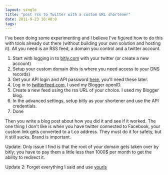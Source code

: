 ```yaml
---
layout: single
title: "post rss to Twitter with a custom URL shortener"
date: 2011-9-23 16:40:0
tags: 
---
```


I've been doing some experimenting and I believe I've figured how to do this with tools already out there (without building your own solution and hosting it). All you need is an RSS feed, a domain you control and a twitter account.



  1. Start with logging in to [bitly.com][1] with your twitter (or create a new account)
  2. Setup your custom domain (this is where you need access to your DNS records)
  3. Get your API login and API password [here][2], you'll need these later.
  4. Log in to [twitterfeed.com][3], I used my Blogger openID.
  5. Create a new feed using the rss URL of your choice. I used my Blogger blog.
  6. In the advanced settings, setup bitly as your shortener and use the API credentials.
  7. Done

Then you write a blog post about how you did it and see if it worked. The one thing I don't like is when you have twitter connected to Facebook, your custom link gets converted to a t.co address. They must do it for safety, but it still sucks. Brand is important.

Update: Only issue I find is that the root of your domain gets taken over by bitly; you have to pay them a little less than 1000$ per month to get the ability to redirect it.

Update 2: Forget everything I said and use [yourls][4]

   [1]: http://bitly.com/
   [2]: http://bit.ly/account/your_api_key
   [3]: http://twitterfeed.com/
   [4]: http://greener.ca/yourls
